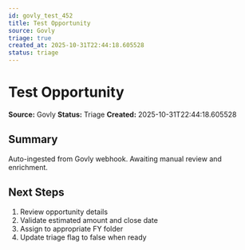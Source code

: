 ```yaml
---
id: govly_test_452
title: Test Opportunity
source: Govly
triage: true
created_at: 2025-10-31T22:44:18.605528
status: triage
---
```


# Test Opportunity

**Source:** Govly
**Status:** Triage
**Created:** 2025-10-31T22:44:18.605528

## Summary

Auto-ingested from Govly webhook. Awaiting manual review and enrichment.

## Next Steps

1. Review opportunity details
2. Validate estimated amount and close date
3. Assign to appropriate FY folder
4. Update triage flag to false when ready
